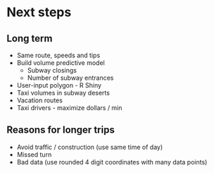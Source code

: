 # Next steps

## Long term
* Same route, speeds and tips
* Build volume predictive model
  * Subway closings
  * Number of subway entrances
* User-input polygon - R Shiny
* Taxi volumes in subway deserts
* Vacation routes
* Taxi drivers - maximize dollars / min

## Reasons for longer trips
* Avoid traffic / construction (use same time of day)
* Missed turn
* Bad data (use rounded 4 digit coordinates with many data points)
